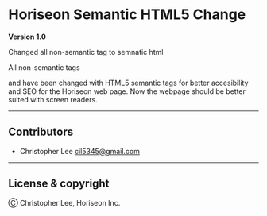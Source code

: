 # Horiseon Semantic HTML5 Change

**Version 1.0**

Changed all non-semantic tag to semnatic html

All non-semantic tags <div> and <span> have been changed with HTML5 semantic tags for better accesibility and SEO for the Horiseon web page. Now the webpage should be better suited with screen readers.

---

## Contributors

- Christopher Lee <cil5345@gmail.com>

---

## License & copyright

Ⓒ Christopher Lee, Horiseon Inc.
